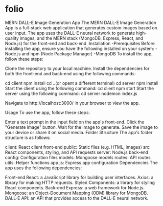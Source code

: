 # folio
MERN DALL-E Image Generation App
The MERN DALL-E Image Generation App is a full-stack web application that generates custom images based on user input. The app uses the DALL-E neural network to generate high-quality images, and the MERN stack (MongoDB, Express, React, and Node.js) for the front-end and back-end.
Installation
-Prerequisites
  Before installing the app, ensure you have the following installed on your system:
    -Node.js and npm (Node Package Manager)
     -MongoDB
To install the app, follow these steps:

Clone the repository to your local machine.
Install the dependencies for both the front-end and back-end using the following commands:

  cd client
  npm install
  cd ..(or opent a different terminal)
  cd server
  npm install
Start the client using the following command:
cd client
npm start
Start the server using the following command:
cd server
nodemon index.js 

Navigate to http://localhost:3000/ in your browser to view the app.

Usage
To use the app, follow these steps:

Enter a text prompt in the input field on the app's front-end.
Click the "Generate Image" button.
Wait for the image to generate.
Save the image to your device or share it on social media.
Folder Structure
The app's folder structure is as follows:

client: React client front-end
public: Static files (e.g. HTML, images)
src: React components, styling, and API requests
server: Node.js back-end
config: Configuration files
models: Mongoose models
routes: API routes
utils: Helper functions
app.js: Express app configuration
Dependencies
The app uses the following dependencies:

Front-end
React: a JavaScript library for building user interfaces.
Axios: a library for making HTTP requests.
Styled Components: a library for styling React components.
Back-end
Express: a web framework for Node.js.
Mongoose: an Object-Document Mapping (ODM) library for MongoDB.
DALL-E API: an API that provides access to the DALL-E neural network.
